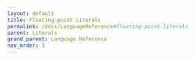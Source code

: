 ```yaml
---
layout: default
title: Floating-point Literals
permalink: /docs/LanguageReference#floating-point-literals
parent: Literals
grand_parent: Language Reference
nav_order: 3
---
```

